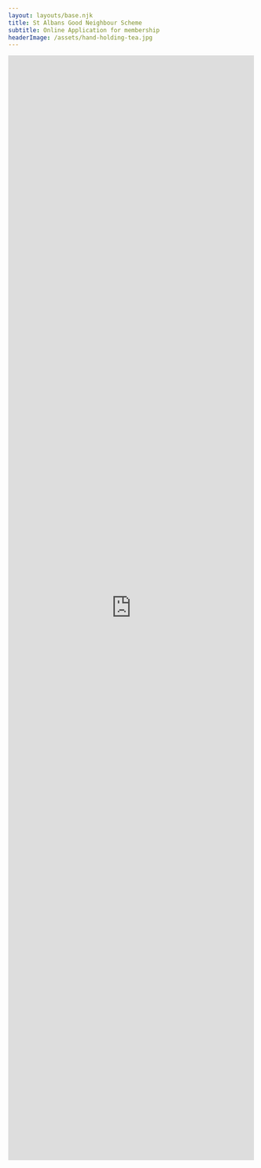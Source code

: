 ```yaml
---
layout: layouts/base.njk
title: St Albans Good Neighbour Scheme
subtitle: Online Application for membership
headerImage: /assets/hand-holding-tea.jpg
---
```

<iframe src="https://docs.google.com/forms/d/e/1FAIpQLSfX_1Vvo-2ORA7OgTPlE_44zcyNkLZJlDF8u_m6hWrX2w12Jw/viewform?embedded=true" width="500" height="2246" frameborder="0" marginheight="0" marginwidth="0">Loading…</iframe>